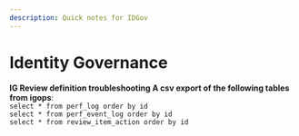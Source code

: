 ```yaml
---
description: Quick notes for IDGov
---
```


# Identity Governance

**IG Review definition troubleshooting A csv export of the following tables from igops**:  
`select * from perf_log order by id`  
`select * from perf_event_log order by id`  
`select * from review_item_action order by id`

